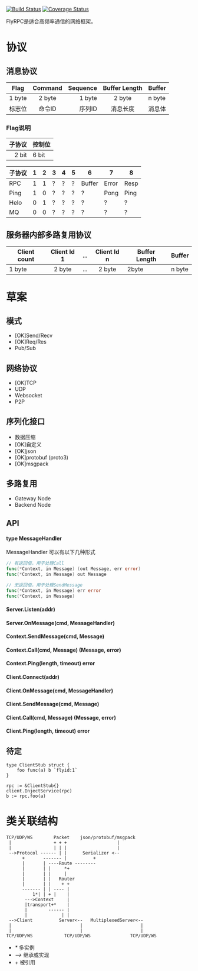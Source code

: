 
[![Build Status](https://travis-ci.org/flyrpc/flyrpc.svg?branch=master)](https://travis-ci.org/flyrpc/flyrpc)
[![Coverage Status](https://coveralls.io/repos/flyrpc/flyrpc/badge.svg?branch=master)](https://coveralls.io/r/flyrpc/flyrpc?branch=master)


FlyRPC是适合高频率通信的网络框架。

# 协议

## 消息协议

| Flag   | Command   | Sequence  | Buffer Length | Buffer |
| ------ |:---------:| ---------:|:-------------:| ------ |
| 1 byte | 2 byte    | 1 byte    | 2 byte        | n byte |
| 标志位 | 命令ID    | 序列ID    | 消息长度      | 消息体 |

### Flag说明

| 子协议 | 控制位 |
| -----: | ------ |
| 2 bit  | 6 bit  |

| 子协议 | 1 | 2 | 3 | 4 | 5 | 6 | 7 | 8 |
| ------ |---|---|---|---|---|---|---|---|
| RPC    | 1 | 1 | ? | ? | ? | Buffer | Error | Resp |
| Ping   | 1 | 0 | ? | ? | ? | ? | Pong | Ping |
| Helo   | 0 | 1 | ? | ? | ? | ? | ? | ? |
| MQ     | 0 | 0 | ? | ? | ? | ? | ? | ? |

## 服务器内部多路复用协议

| Client count  | Client Id 1   | ...  | Client Id n | Buffer Length | Buffer |
| ------------- |:-------------:| ----:|:-----------:| ------------- | ------ |
| 1 byte        | 2 byte        | ...  | 2 byte      | 2byte         | n byte |

# 草案
## 模式
* [OK]Send/Recv
* [OK]Req/Res
* Pub/Sub

## 网络协议 
* [OK]TCP
* UDP
* Websocket
* P2P

## 序列化接口 
* 数据压缩
* [OK]自定义
* [OK]json
* [OK]protobuf (proto3)
* [OK]msgpack

## 多路复用
* Gateway Node
* Backend Node

## API

#### type MessageHandler
MessageHandler 可以有以下几种形式

```go
// 有返回值，用于处理Call
func(*Context, in Message) (out Message, err error)
func(*Context, in Message) out Message

// 无返回值，用于处理SendMessage
func(*Context, in Message) err error
func(*Context, in Message)
```

#### Server.Listen(addr)

#### Server.OnMessage(cmd, MessageHandler)

#### Context.SendMessage(cmd, Message)

#### Context.Call(cmd, Message) (Message, error)

#### Context.Ping(length, timeout) error

#### Client.Connect(addr)

#### Client.OnMessage(cmd, MessageHandler)

#### Client.SendMessage(cmd, Message)

#### Client.Call(cmd, Message) (Message, error)

#### Client.Ping(length, timeout) error

## 待定
```
type ClientStub struct {
    foo func(a) b `flyid:1`
}

rpc := &ClientStub{}
client.InjectService(rpc)
b := rpc.foo(a)
```

# 类关联结构
```
TCP/UDP/WS        Packet    json/protobuf/msgpack
 |                + + +                   |
 |                | | |                   |
 -->Protocol ------ | |      Serializer <--
      +       ------- |          +
      |       | ----Route --------
      |       | |     *+
      |       | |     |
      |       | |   Router
      |       | |    + +
      ------- | | ---- |
          1*| | + |    |
       --->Context     |
       |transport+*    |
       |        ------ |
       |             | |
 -->Client          Server<--   MultiplexedServer<--
 |                          |                      |
 |                          |                      |
TCP/UDP/WS            TCP/UDP/WS               TCP/UDP/WS
```
* _\*_ 多实例
* _-->_ 继承或实现
* _\+_  被引用
